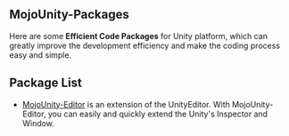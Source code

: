 ## MojoUnity-Packages

Here are some **Efficient Code Packages** for Unity platform, which can greatly improve the development efficiency and make the coding process easy and simple.  

## Package List

* [MojoUnity-Editor]() is an extension of the UnityEditor. With MojoUnity-Editor, you can easily and quickly extend the Unity's Inspector and Window.





